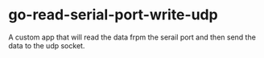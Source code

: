 # go-read-serial-port-write-udp
A custom app that will read the data frpm the serail port and then send the data to the udp socket.
